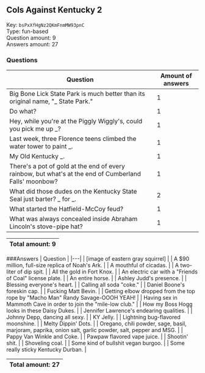 ## Cols Against Kentucky 2
Key: `bsPxXfHgNz2QKmFnmMW93pnC`  
Type: fun-based  
Question amount: 9  
Answers amount: 27
### Questions
| Question | Amount of answers |
|---|---|
| Big Bone Lick State Park is much better than its original name, "_ State Park." | 1 |
| Do what? | 1 |
| Hey, while you're at the Piggly Wiggly's, could you pick me up _? | 1 |
| Last week, three Florence teens climbed the water tower to paint _. | 1 |
| My Old Kentucky _. | 1 |
| There's a pot of gold at the end of every rainbow, but what's at the end of Cumberland Falls' moonbow? | 1 |
| What did those dudes on the Kentucky State Seal just barter? _ for _. | 2 |
| What started the Hatfield-McCoy feud? | 1 |
| What was always concealed inside Abraham Lincoln's stove-pipe hat? | 1 |

|Total amount: 9|
|---|
###Answers
| Question |
|---|
| [image of eastern gray squirrel] |
| A $90 million, full-size replica of Noah's Ark. |
| A mouthful of cicadas. |
| A two-liter of dip spit. |
| All the gold in Fort Knox. |
| An electric car with a "Friends of Coal" license plate. |
| An entire horse. |
| Ashley Judd's presence. |
| Blessing everyone's heart. |
| Calling all soda "coke." |
| Daniel Boone's foreskin cap. |
| Fucking Matt Bevin. |
| Getting elbow dropped from the top rope by "Macho Man" Randy Savage-OOOH YEAH! |
| Having sex in Mammoth Cave in order to join the "mile-low club." |
| How my Boss Hogg looks in these Daisy Dukes. |
| Jennifer Lawrence's endearing qualities. |
| Johnny Depp, dancing all sexy. |
| KY Jelly. |
| Lightning bug-flavored moonshine. |
| Melty Dippin' Dots. |
| Oregano, chili powder, sage, basil, marjoram, paprika, onion salt, garlic powder, salt, pepper and MSG. |
| Pappy Van Winkle and Coke. |
| Pawpaw flavored vape juice. |
| Shootin' shit. |
| Shoveling coal. |
| Some kind of bullshit vegan burgoo. |
| Some really sticky Kentucky Durban. |

|Total amount: 27|
|---|